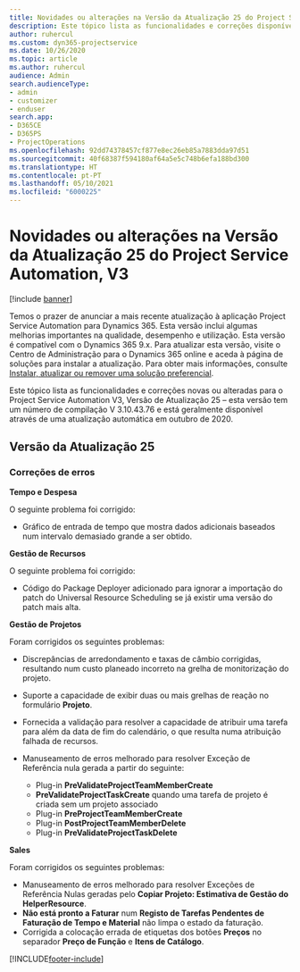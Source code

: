 ```yaml
---
title: Novidades ou alterações na Versão da Atualização 25 do Project Service Automation, V3
description: Este tópico lista as funcionalidades e correções disponíveis no Project Service Automation V3, Versão da Atualização 25, V3.
author: ruhercul
ms.custom: dyn365-projectservice
ms.date: 10/26/2020
ms.topic: article
ms.author: ruhercul
audience: Admin
search.audienceType:
- admin
- customizer
- enduser
search.app:
- D365CE
- D365PS
- ProjectOperations
ms.openlocfilehash: 92dd74378457cf877e8ec26eb85a7883dda97d51
ms.sourcegitcommit: 40f68387f594180af64a5e5c748b6efa188bd300
ms.translationtype: HT
ms.contentlocale: pt-PT
ms.lasthandoff: 05/10/2021
ms.locfileid: "6000225"
---
```

# <a name="whats-new-or-changed-in-project-service-automation-update-release-25-v3"></a>Novidades ou alterações na Versão da Atualização 25 do Project Service Automation, V3

[!include [banner](../includes/psa-now-project-operations.md)]

Temos o prazer de anunciar a mais recente atualização à aplicação Project Service Automation para Dynamics 365. Esta versão inclui algumas melhorias importantes na qualidade, desempenho e utilização. Esta versão é compatível com o Dynamics 365 9.x. Para atualizar esta versão, visite o Centro de Administração para o Dynamics 365 online e aceda à página de soluções para instalar a atualização. Para obter mais informações, consulte [Instalar, atualizar ou remover uma solução preferencial](/power-platform/admin/install-remove-preferred-solution).

Este tópico lista as funcionalidades e correções novas ou alteradas para o Project Service Automation V3, Versão de Atualização 25 – esta versão tem um número de compilação V 3.10.43.76 e está geralmente disponível através de uma atualização automática em outubro de 2020.

## <a name="update-release-25"></a>Versão da Atualização 25

### <a name="bug-fixes"></a>Correções de erros

**Tempo e Despesa**

O seguinte problema foi corrigido:

- Gráfico de entrada de tempo que mostra dados adicionais baseados num intervalo demasiado grande a ser obtido.

**Gestão de Recursos**

O seguinte problema foi corrigido:

- Código do Package Deployer adicionado para ignorar a importação do patch do Universal Resource Scheduling se já existir uma versão do patch mais alta.

**Gestão de Projetos**

Foram corrigidos os seguintes problemas:

- Discrepâncias de arredondamento e taxas de câmbio corrigidas, resultando num custo planeado incorreto na grelha de monitorização do projeto.
- Suporte a capacidade de exibir duas ou mais grelhas de reação no formulário **Projeto**.
- Fornecida a validação para resolver a capacidade de atribuir uma tarefa para além da data de fim do calendário, o que resulta numa atribuição falhada de recursos.
- Manuseamento de erros melhorado para resolver Exceção de Referência nula gerada a partir do seguinte:

    - Plug-in **PreValidateProjectTeamMemberCreate**
    - **PreValidateProjectTaskCreate** quando uma tarefa de projeto é criada sem um projeto associado
    - Plug-in **PreProjectTeamMemberCreate**
    - Plug-in **PostProjectTeamMemberDelete**
    - Plug-in **PreValidateProjectTaskDelete**

**Sales**

Foram corrigidos os seguintes problemas:

- Manuseamento de erros melhorado para resolver Exceções de Referência Nulas geradas pelo **Copiar Projeto: Estimativa de Gestão do HelperResource**.
- **Não está pronto a Faturar** num **Registo de Tarefas Pendentes de Faturação de Tempo e Material** não limpa o estado da faturação.
- Corrigida a colocação errada de etiquetas dos botões **Preços** no separador **Preço de Função** e **Itens de Catálogo**.


[!INCLUDE[footer-include](../includes/footer-banner.md)]